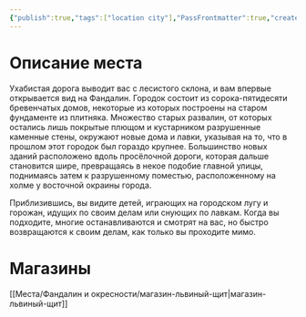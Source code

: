 ```yaml
---
{"publish":true,"tags":["location city"],"PassFrontmatter":true,"created":"2025-04-02T16:45:02.266+03:00","updated":"2025-04-02T17:47:10.045+03:00"}
---
```


# Описание места
Ухабистая дорога выводит вас с лесистого склона, и вам впервые открывается вид на Фандалин. Городок состоит из сорока-пятидесяти бревенчатых домов, некоторые из которых построены на старом фундаменте из плитняка. Множество старых развалин, от которых остались лишь покрытые плющом и кустарником разрушенные каменные стены, окружают новые дома и лавки, указывая на то, что в прошлом этот городок был гораздо крупнее. Большинство новых зданий расположено вдоль просёлочной дороги, которая дальше становится шире, превращаясь в некое подобие главной улицы, поднимаясь затем к разрушенному поместью, расположенному на холме у восточной окраины города.

Приблизившись, вы видите детей, играющих на городском лугу и горожан, идущих по своим делам или снующих по лавкам. Когда вы подходите, многие останавливаются и смотрят на вас, но быстро возвращаются к своим делам, как только вы проходите мимо. 


# Магазины

[[Места/Фандалин и окресности/магазин-львиный-щит\|магазин-львиный-щит]]

